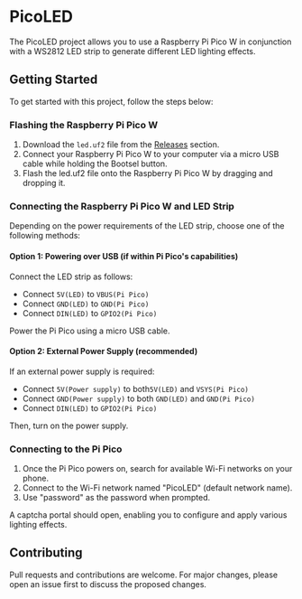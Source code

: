 # PicoLED

The PicoLED project allows you to use a Raspberry Pi Pico W in conjunction with a WS2812 LED strip to generate different LED lighting effects.

## Getting Started

To get started with this project, follow the steps below:

### Flashing the Raspberry Pi Pico W

1. Download the `led.uf2` file from the [Releases](https://github.com/DarkIceXD/PicoLED/releases) section.
2. Connect your Raspberry Pi Pico W to your computer via a micro USB cable while holding the Bootsel button.
3. Flash the led.uf2 file onto the Raspberry Pi Pico W by dragging and dropping it.

### Connecting the Raspberry Pi Pico W and LED Strip

Depending on the power requirements of the LED strip, choose one of the following methods:

#### Option 1: Powering over USB (if within Pi Pico's capabilities)

Connect the LED strip as follows:
- Connect `5V(LED)` to `VBUS(Pi Pico)`
- Connect `GND(LED)` to `GND(Pi Pico)`
- Connect `DIN(LED)` to `GPIO2(Pi Pico)`

Power the Pi Pico using a micro USB cable.

#### Option 2: External Power Supply (recommended)

If an external power supply is required:
- Connect `5V(Power supply)` to both`5V(LED)` and `VSYS(Pi Pico)` 
- Connect `GND(Power supply)` to both `GND(LED)` and `GND(Pi Pico)` 
- Connect `DIN(LED)` to `GPIO2(Pi Pico)`

Then, turn on the power supply.

### Connecting to the Pi Pico

1. Once the Pi Pico powers on, search for available Wi-Fi networks on your phone.
2. Connect to the Wi-Fi network named "PicoLED" (default network name).
3. Use "password" as the password when prompted.

A captcha portal should open, enabling you to configure and apply various lighting effects.

## Contributing

Pull requests and contributions are welcome. For major changes, please open an issue first to discuss the proposed changes.
